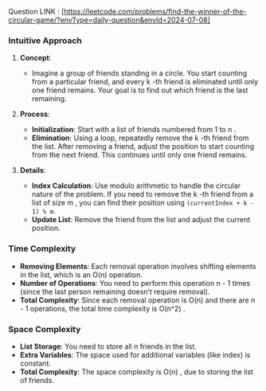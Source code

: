 Question LINK : [https://leetcode.com/problems/find-the-winner-of-the-circular-game/?envType=daily-question&envId=2024-07-08]

### Intuitive Approach

1. **Concept**:
   - Imagine a group of friends standing in a circle. You start counting from a particular friend, and every  k -th friend is eliminated until only one friend remains. Your goal is to find out which friend is the last remaining.

2. **Process**:
   - **Initialization**: Start with a list of friends numbered from 1 to  n .
   - **Elimination**: Using a loop, repeatedly remove the  k -th friend from the list. After removing a friend, adjust the position to start counting from the next friend. This continues until only one friend remains.

3. **Details**:
   - **Index Calculation**: Use modulo arithmetic to handle the circular nature of the problem. If you need to remove the  k -th friend from a list of size  m , you can find their position using `(currentIndex + k - 1) % m`.
   - **Update List**: Remove the friend from the list and adjust the current position.

### Time Complexity

- **Removing Elements**: Each removal operation involves shifting elements in the list, which is an  O(n)  operation. 
- **Number of Operations**: You need to perform this operation  n - 1  times (since the last person remaining doesn’t require removal).
- **Total Complexity**: Since each removal operation is  O(n)  and there are  n - 1  operations, the total time complexity is  O(n^2) .

### Space Complexity

- **List Storage**: You need to store all  n  friends in the list.
- **Extra Variables**: The space used for additional variables (like index) is constant.
- **Total Complexity**: The space complexity is  O(n) , due to storing the list of friends.

